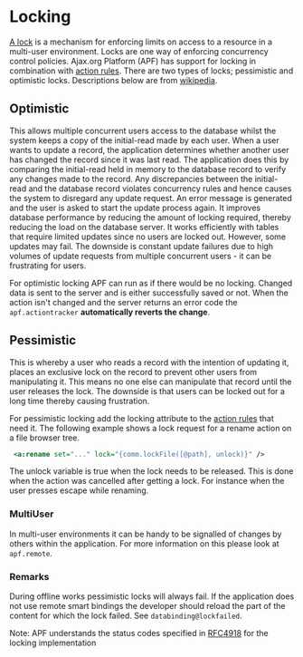 # Locking

[A lock](http://en.wikipedia.org/wiki/Lock_(computer_science))
is a mechanism for enforcing limits on access to a resource in a
multi-user environment. Locks are one way of enforcing concurrency
control policies. Ajax.org Platform (APF) has support for locking in
combination with [action rules](./actionrules.md). There are two
types of locks; pessimistic and optimistic locks. Descriptions below are
from [wikipedia](http://en.wikipedia.org/wiki/Lock_(computer_science)).
    
## Optimistic

This allows multiple concurrent users access to the database whilst the
system keeps a copy of the initial-read made by each user. When a user
wants to update a record, the application determines whether another user
has changed the record since it was last read. The application does this
by comparing the initial-read held in memory to the database record to
verify any changes made to the record. Any discrepancies between the
initial-read and the database record violates concurrency rules and hence
causes the system to disregard any update request. An error message is
generated and the user is asked to start the update process again.
It improves database performance by reducing the amount of locking
required, thereby reducing the load on the database server. It works
efficiently with tables that require limited updates since no users are
locked out. However, some updates may fail. The downside is constant
update failures due to high volumes of update requests from multiple
concurrent users - it can be frustrating for users.
 
For optimistic locking APF can run as if there would be no locking.
Changed data is sent to the server and is either successfully saved or
not. When the action isn't changed and the server returns an error code
the `apf.actiontracker` **automatically
reverts the change**.
     
## Pessimistic

This is whereby a user who reads a record with the intention of updating
it, places an exclusive lock on the record to prevent other users from
manipulating it. This means no one else can manipulate that record until
the user releases the lock. The downside is that users can be locked out
for a long time thereby causing frustration.
 
For pessimistic locking add the locking attribute to the [action rules](./actionrules.html)
that need it. The following example shows a lock request for a rename
action on a file browser tree.

```xml
 <a:rename set="..." lock="{comm.lockFile([@path], unlock)}" />
```

The unlock variable is true when the lock needs to be released. This is
done when the action was cancelled after getting a lock. For instance
when the user presses escape while renaming.
     
### MultiUser

In multi-user environments it can be handy
to be signalled of changes by others within the application. For more
information on this please look at `apf.remote`.
     
### Remarks

During offline works pessimistic locks will always fail. If the application
does not use remote smart bindings the developer
should reload the part of the content for which the lock failed. See `databinding@lockfailed`.

Note: APF understands the status codes specified in [RFC4918](http://tools.ietf.org/html/rfc4918#section-9.10.6) for the locking implementation